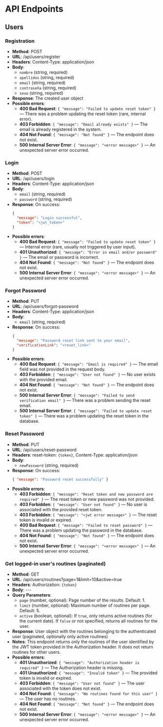 # API Endpoints

## Users

### Registration
- **Method**: POST
- **URL**: /api/users/register
- **Headers**: Content-Type: application/json
- **Body**: 
  - `nombre` (string, required)
  - `apellidos` (string, required)
  - `email` (string, required)
  - `contraseña` (string, required)
  - `sexo` (string, required)
- **Response**: The created user object
- **Possible errors**:
  - **400 Bad Request**: `{ "message": "Failed to update reset token" }` — There was a problem updating the reset token (rare, internal error).
  - **403 Forbidden**: `{ "message": "Email already exists" }` — The email is already registered in the system.
  - **404 Not Found**: `{ "message": "Not found" }` — The endpoint does not exist.
  - **500 Internal Server Error**: `{ "message": "<error message>" }` — An unexpected server error occurred.

### Login
- **Method**: POST
- **URL**: /api/users/login
- **Headers**: Content-Type: application/json
- **Body**: 
  - `email` (string, required)
  - `password` (string, required)
- **Response**: On success:
  ```json
  {
    "message": "Login successful",
    "token": "<jwt_token>"
  }
  ```
- **Possible errors**:
  - **400 Bad Request**: `{ "message": "Failed to update reset token" }` — Internal error (rare, usually not triggered by user input).
  - **401 Unauthorized**: `{ "message": "Error in email and/or password" }` — The email or password is incorrect.
  - **404 Not Found**: `{ "message": "Not found" }` — The endpoint does not exist.
  - **500 Internal Server Error**: `{ "message": "<error message>" }` — An unexpected server error occurred.

### Forgot Password
- **Method**: PUT
- **URL**: /api/users/forgot-password
- **Headers**: Content-Type: application/json
- **Body**: 
  - `email` (string, required)
- **Response**: On success:
  ```json
  {
    "message": "Password reset link sent to your email",
    "verificationLink": "<reset_link>"
  }
  ```
- **Possible errors**:
  - **400 Bad Request**: `{ "message": "Email is required" }` — The email field was not provided in the request body.
  - **403 Forbidden**: `{ "message": "User not found" }` — No user exists with the provided email.
  - **404 Not Found**: `{ "message": "Not found" }` — The endpoint does not exist.
  - **500 Internal Server Error**: `{ "message": "Failed to send verification email" }` — There was a problem sending the reset email.
  - **500 Internal Server Error**: `{ "message": "Failed to update reset token" }` — There was a problem updating the reset token in the database.

### Reset Password
- **Method**: PUT
- **URL**: /api/users/reset-password
- **Headers**: reset-token: `{token}`, Content-Type: application/json
- **Body**: 
  - `newPassword` (string, required)
- **Response**: On success:
  ```json
  { "message": "Password reset successfully" }
  ```
- **Possible errors**:
  - **403 Forbidden**: `{ "message": "Reset token and new password are required" }` — The reset token or new password was not provided.
  - **403 Forbidden**: `{ "message": "User not found" }` — No user is associated with the provided reset token.
  - **403 Forbidden**: `{ "message": "<jwt error message>" }` — The reset token is invalid or expired.
  - **400 Bad Request**: `{ "message": "Failed to reset password" }` — There was a problem updating the password in the database.
  - **404 Not Found**: `{ "message": "Not found" }` — The endpoint does not exist.
  - **500 Internal Server Error**: `{ "message": "<error message>" }` — An unexpected server error occurred.

### Get logged-in user's routines (paginated)
- **Method**: GET
- **URL**: /api/users/routines?page=1&limit=10&active=true
- **Headers**: Authorization: `{token}`
- **Body**: ---
- **Query Parameters**:
  - `page` (number, optional): Page number of the results. Default: 1.
  - `limit` (number, optional): Maximum number of routines per page. Default: 5.
  - `active` (boolean, optional): If `true`, only returns active routines (for the current date). If `false` or not specified, returns all routines for the user.
- **Response**: User object with the routines belonging to the authenticated user (paginated, optionally only active routines)
- **Notes**: This endpoint returns only the routines of the user identified by the JWT token provided in the Authorization header. It does not return routines for other users.
- **Possible errors**:
  - **401 Unauthorized**: `{ "message": "Authorization header is required" }` — The Authorization header is missing.
  - **401 Unauthorized**: `{ "message": "Invalid token" }` — The provided token is invalid or expired.
  - **403 Forbidden**: `{ "message": "User not found" }` — The user associated with the token does not exist.
  - **404 Not Found**: `{ "message": "No routines found for this user" }` — The user has no routines.
  - **404 Not Found**: `{ "message": "Not found" }` — The endpoint does not exist.
  - **500 Internal Server Error**: `{ "message": "<error message>" }` — An unexpected server error occurred.
